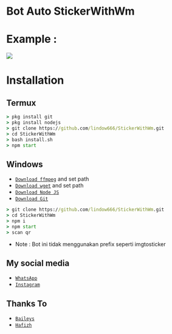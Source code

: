 # Bot Auto StickerWithWm

# Example :

<img align="center" height="auto" src="https://i.ibb.co/FY9gKNv/IMG-20210311-174516.jpg"/>

# Installation

## Termux
```cmd
> pkg install git
> pkg install nodejs
> git clone https://github.com/lindow666/StickerWithWm.git
> cd StickerWithWm
> bash install.sh
> npm start
```
## Windows
* [`Download ffmpeg`](https://ffmpeg.org/download.html#build-windows) and set path
* [`Download wget`](https://eternallybored.org/misc/wget/releases/) and set path
* [`Download Node JS`](https://nodejs.org/en/download/)
* [`Download Git`](https://git-scm.com/downloads)
```cmd
> git clone https://github.com/lindow666/StickerWithWm.git
> cd StickerWithWm
> npm i
> npm start
> scan qr
```

* Note : Bot ini tidak menggunakan prefix seperti imgtosticker

## My social media
* [`WhatsApp`](http://wa.me/6289513946766)
* [`Instagram`](http://instagram.com/lindoww.6)

## Thanks To
* [`Baileys`](https://github.com/adiwajshing/Baileys)
* [`Hafizh`](https://github.com/HAFizh-15)


